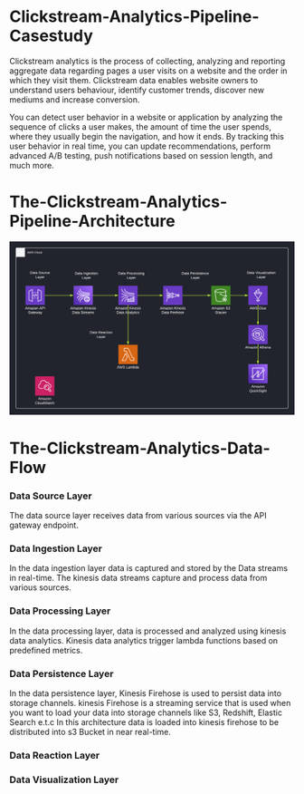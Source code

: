 # Clickstream-Analytics-Pipeline-Casestudy
Clickstream analytics is the process of collecting, analyzing and reporting aggregate data regarding pages a user visits on a website and the order in which they visit them. Clickstream data enables website owners to understand users behaviour, identify customer trends, discover new mediums and increase conversion.

You can detect user behavior in a website or application by analyzing the sequence of clicks a user makes, the amount of time the user spends, where they usually begin the navigation, and how it ends. By tracking this user behavior in real time, you can update recommendations, perform advanced A/B testing, push notifications based on session length, and much more.

# The-Clickstream-Analytics-Pipeline-Architecture
![alt text](https://github.com/blacktechiegirl/Clickstream-Analytics-Pipeline-Casestudy/blob/main/Cloud%20Architecture%20(1).png)

# The-Clickstream-Analytics-Data-Flow
### Data Source Layer
The data source layer receives data from various sources via the API gateway endpoint.
### Data Ingestion Layer
In the data ingestion layer data is captured and stored by the Data streams in real-time. The kinesis data streams capture and process data from various sources.
### Data Processing Layer
In the data processing layer, data is processed and analyzed using kinesis data analytics. Kinesis data analytics trigger lambda functions based on predefined metrics.
### Data Persistence Layer
In the data persistence layer,  Kinesis Firehose is used to persist data into storage channels. kinesis Firehose is a streaming service that is used when you want to load your data into storage channels like S3, Redshift, Elastic Search e.t.c In this architecture data is loaded into kinesis firehose to be distributed into s3 Bucket in near real-time.

### Data Reaction Layer
### Data Visualization Layer
